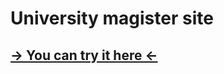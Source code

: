 # University magister site

## [-> You can try it here <-](https://artem8086.github.io/UniverMagSite/dist/index.html)